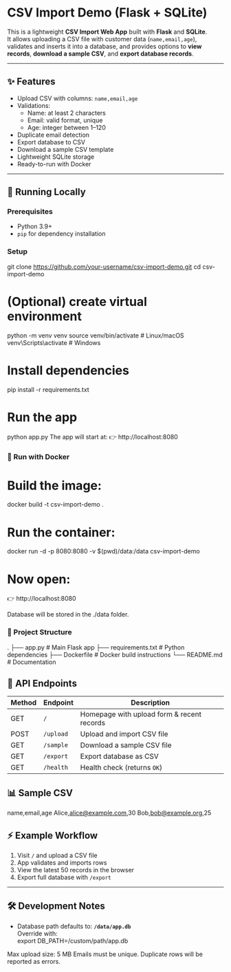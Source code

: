 # CSV Import Demo (Flask + SQLite)

This is a lightweight **CSV Import Web App** built with **Flask** and **SQLite**.  
It allows uploading a CSV file with customer data (`name,email,age`), validates and inserts it into a database, and provides options to **view records**, **download a sample CSV**, and **export database records**.

---

## ✨ Features
- Upload CSV with columns: `name,email,age`
- Validations:
  - Name: at least 2 characters
  - Email: valid format, unique
  - Age: integer between 1–120
- Duplicate email detection
- Export database to CSV
- Download a sample CSV template
- Lightweight SQLite storage
- Ready-to-run with Docker

---

## 🚀 Running Locally

### Prerequisites
- Python 3.9+  
- `pip` for dependency installation  

### Setup
git clone https://github.com/your-username/csv-import-demo.git
cd csv-import-demo

# (Optional) create virtual environment
python -m venv venv
source venv/bin/activate   # Linux/macOS
venv\Scripts\activate      # Windows

# Install dependencies
pip install -r requirements.txt

# Run the app
python app.py
The app will start at:
👉 http://localhost:8080

### 🐳 Run with Docker

# Build the image:

docker build -t csv-import-demo .


# Run the container:

docker run -d -p 8080:8080 -v $(pwd)/data:/data csv-import-demo


# Now open:
👉 http://localhost:8080

Database will be stored in the ./data folder.

### 📂 Project Structure
.
├── app.py              # Main Flask app
├── requirements.txt    # Python dependencies
├── Dockerfile          # Docker build instructions
└── README.md           # Documentation

## 🔑 API Endpoints

| Method | Endpoint   | Description                          |
|--------|------------|--------------------------------------|
| GET    | `/`        | Homepage with upload form & recent records |
| POST   | `/upload`  | Upload and import CSV file           |
| GET    | `/sample`  | Download a sample CSV file           |
| GET    | `/export`  | Export database as CSV               |
| GET    | `/health`  | Health check (returns `OK`)          |

## 📊 Sample CSV
name,email,age
Alice,alice@example.com,30
Bob,bob@example.org,25
## ⚡ Example Workflow

1. Visit `/` and upload a CSV file  
2. App validates and imports rows  
3. View the latest 50 records in the browser  
4. Export full database with `/export`  

---

## 🛠️ Development Notes

- Database path defaults to: **`/data/app.db`**  
  Override with:  
  export DB_PATH=/custom/path/app.db

Max upload size: 5 MB
Emails must be unique. Duplicate rows will be reported as errors.
